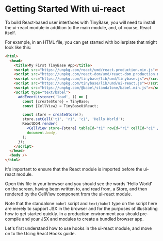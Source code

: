 # Getting Started With ui-react

To build React-based user interfaces with TinyBase, you will need to install the
ui-react module in addition to the main module, and, of course, React itself.

For example, in an HTML file, you can get started with boilerplate that might
look like this:

```html
<html>
  <head>
    <title>My First TinyBase App</title>
    <script src="https://unpkg.com/react/umd/react.production.min.js"></script>
    <script src="https://unpkg.com/react-dom/umd/react-dom.production.min.js"></script>
    <script src="https://unpkg.com/tinybase/lib/umd/tinybase.js"></script>
    <script src="https://unpkg.com/tinybase/lib/umd/ui-react.js"></script>
    <script src="https://unpkg.com/@babel/standalone/babel.min.js"></script>
    <script type="text/babel">
      addEventListener('load', () => {
        const {createStore} = TinyBase;
        const {CellView} = TinyBaseUiReact;

        const store = createStore();
        store.setCell('t1', 'r1', 'c1', 'Hello World');
        ReactDOM.render(
          <CellView store={store} tableId="t1" rowId="r1" cellId="c1" />,
          document.body,
        );
      });
    </script>
  </head>
  <body />
</html>
```

It's important to ensure that the React module is imported before the ui-react
module.

Open this file in your browser and you should see the words 'Hello World' on the
screen, having been written to, and read from, a Store, and then rendered by the
CellView component from the ui-react module.

Note that the standalone `babel` script and `text/babel` type on the script here
are merely to support JSX in the browser and for the purposes of illustrating
how to get started quickly. In a production environment you should pre-compile
and your JSX and modules to create a bundled browser app.

Let's first understand how to use hooks in the ui-react module, and move on to
the Using React Hooks guide.
